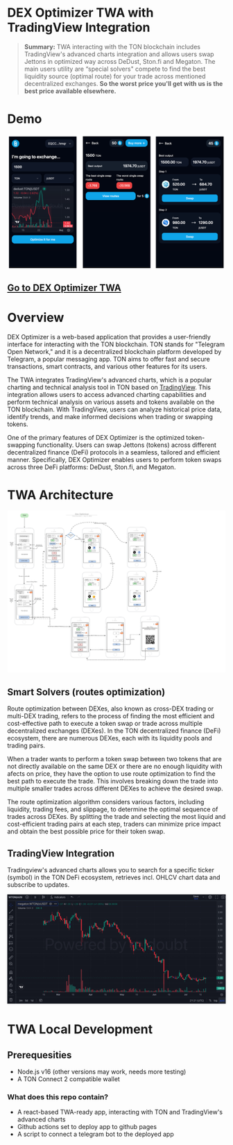 # DEX Optimizer TWA with TradingView Integration

> **Summary:** TWA interacting with the TON blockchain includes TradingView's advanced charts integration and allows users swap Jettons 
> in optimized way across DeDust, Ston.fi and Megaton. The main users utility are “special solvers" compete to find the best liquidity source (optimal route) for your trade across mentioned decentralized exchanges. **So the worst price you'll get with us is the best price available elsewhere.**

# Demo
![image](./docs/demo.png)
## [Go to DEX Optimizer TWA](https://t.me/TonDexOptimizerBot/start)

# Overview

DEX Optimizer is a web-based application that provides a user-friendly interface for interacting with the TON blockchain. TON stands for "Telegram Open Network," and it is a decentralized blockchain platform developed by Telegram, a popular messaging app. TON aims to offer fast and secure transactions, smart contracts, and various other features for its users.

The TWA integrates TradingView's advanced charts, which is a popular charting and technical analysis tool in TON based on [TradingView](https://www.tradingview.com/). This integration allows users to access advanced charting capabilities and perform technical analysis on various assets and tokens available on the TON blockchain. With TradingView, users can analyze historical price data, identify trends, and make informed decisions when trading or swapping tokens.

One of the primary features of DEX Optimizer is the optimized token-swapping functionality. Users can swap Jettons (tokens) across different decentralized finance (DeFi) protocols in a seamless, tailored and efficient manner. Specifically, DEX Optimizer enables users to perform token swaps across three DeFi platforms: DeDust, Ston.fi, and Megaton.

# TWA Architecture

![image](./docs/dex_optimizer.jpg)

## Smart Solvers (routes optimization)
Route optimization between DEXes, also known as cross-DEX trading or multi-DEX trading, refers to the process of finding the most efficient and cost-effective path to execute a token swap or trade across multiple decentralized exchanges (DEXes). In the TON decentralized finance (DeFi) ecosystem, there are numerous DEXes, each with its liquidity pools and trading pairs.

When a trader wants to perform a token swap between two tokens that are not directly available on the same DEX or there are no enough liquidity with afects on price, they have the option to use route optimization to find the best path to execute the trade. This involves breaking down the trade into multiple smaller trades across different DEXes to achieve the desired swap.

The route optimization algorithm considers various factors, including liquidity, trading fees, and slippage, to determine the optimal sequence of trades across DEXes. By splitting the trade and selecting the most liquid and cost-efficient trading pairs at each step, traders can minimize price impact and obtain the best possible price for their token swap.

## TradingView Integration

Tradingview's advanced charts allows you to search for a specific ticker (symbol) in the TON DeFi ecosystem, retrieves incl. OHLCV chart data and subscribe to updates.

![image](./docs/chartingview.jpeg)

# TWA Local Development 

## Prerequesities
* Node.js v16 (other versions may work, needs more testing)
* A TON Connect 2 compatible wallet


### What does this repo contain?
* A react-based TWA-ready app, interacting with TON and TradingView's advanced charts 
* Github actions set to deploy app to github pages
* A script to connect a telegram bot to the deployed app




